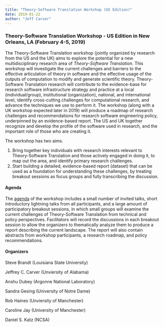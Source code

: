 ```yaml
---
title: "Theory-Software Translation Workshop (US Edition)"
date: 2019-01-22
author: "Jeff Carver"
---
```


### Theory-Software Translation Workshop - US Edition in New Orleans, LA (February 4-5, 2019)

The Theory-Software Translation workshop (jointly organized by research from the US and the UK) aims to explore the potential for a new multidisciplinary research area of _Theory-Software Translation_. This workshop will investigate the current challenges and barriers to the effective articulation of theory in software and the effective usage of the outputs of computation to modify and generate scientific theory. Theory-Software Translation research will contribute to the evidence-base for research software infrastructure strategy and practice at a local (individual/group), institutional (organization), national, and international level, identify cross-cutting challenges for computational research, and advance the techniques we use to perform it. The workshop (along with a UK workshop expected later in 2019) will produce a roadmap of research challenges and recommendations for research software engineering policy, underpinned by an evidence-based report. The US and UK together recognize and develop the profile of the software used in research, and the important role of those who are creating it.

The workshop has two aims. 
1. Bring together key individuals with research interests relevant to Theory-Software Translation and those actively engaged in doing it, to map out the area, and identify primary research challenges. 
2. Start building a detailed, evidence-­based report (dataset) that can be used as a foundation for understanding these challenges, by treating breakout sessions as focus groups and fully transcribing the discussion. 

#### Agenda 
The [agenda](https://github.com/se4science/SE4Science.org/blob/gh-pages/workshops/tst-us/agenda.md) of the workshop includes a small number of invited talks, short introductory lightning talks from all participants, and a large amount of participatory breakout sessions, in which small groups will examine the current challenges of Theory-Software Translation from technical and policy perspectives. 
Facilitators will record the discussions in each breakout session to allow the organizers to thematically analyze them to produce a report describing the current landscape.
The report will also contain abstracts from workshop participants, a research roadmap, and policy recommendations.

#### Organizers
Steve Brandt (Louisiana State University)

Jeffrey C. Carver (Unviersity of Alabama)

Anshu Dubey (Argonne National Laboratory)

Sandra Gesing (University of Notre Dame)

Rob Haines (Unviersity of Manchester)

Caroline Jay (University of Manchester)

Daniel S. Katz (NCSA)
